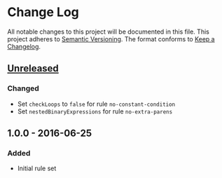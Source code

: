# Change Log
All notable changes to this project will be documented in this file.
This project adheres to [Semantic Versioning](http://semver.org/).
The format conforms to [Keep a Changelog](http://keepachangelog.com/).

## [Unreleased]
### Changed
- Set `checkLoops` to `false` for rule `no-constant-condition`
- Set `nestedBinaryExpressions` for rule `no-extra-parens`

## 1.0.0 - 2016-06-25
### Added
- Initial rule set

[Unreleased]: https://github.com/MitMaro/eslint-config-mitmaro/compare/v1.0.0...HEAD
